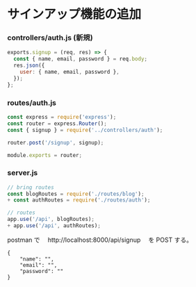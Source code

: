 # サインアップ機能の追加

### controllers/auth.js (新規)

```js
exports.signup = (req, res) => {
  const { name, email, password } = req.body;
  res.json({
    user: { name, email, password },
  });
};
```

### routes/auth.js

```js
const express = require('express');
const router = express.Router();
const { signup } = require('../controllers/auth');

router.post('/signup', signup);

module.exports = router;
```

### server.js

```js
// bring routes
const blogRoutes = require('./routes/blog');
+ const authRoutes = require('./routes/auth');

// routes
app.use('/api', blogRoutes);
+ app.use('/api', authRoutes);
```

postman で　 http://localhost:8000/api/signup 　を POST する。

```postman
{
    "name": "",
    "email": "",
    "password": ""
}

```
